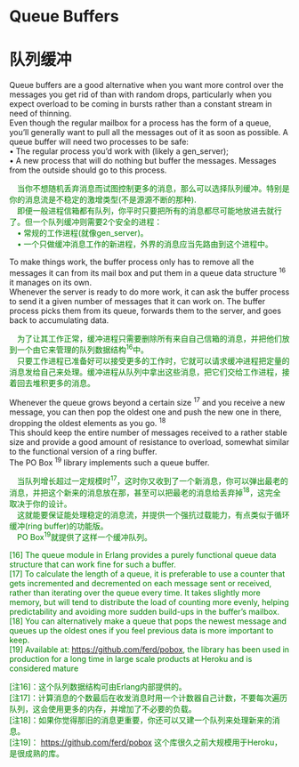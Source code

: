 # Queue Buffers
# 队列缓冲
Queue buffers are a good alternative when you want more control over the messages you get rid of than with random drops, particularly when you expect overload to be coming in bursts rather than a constant stream in need of thinning.<br>
Even though the regular mailbox for a process has the form of a queue, you’ll generally want to pull all the messages out of it as soon as possible. A queue buffer will need two processes to be safe:<br>
• The regular process you’d work with (likely a gen_server);<br>
• A new process that will do nothing but buffer the messages. Messages from the outside should go to this process.<br>
<p></p> <font color="green">
&emsp;当你不想随机丢弃消息而试图控制更多的消息，那么可以选择队列缓冲。特别是你的消息流是不稳定的激增类型(不是源源不断的那种).<br>
&emsp;即便一般进程信箱都有队列，你平时只要把所有的消息都尽可能地放进去就行了。但一个队列缓冲则需要2个安全的进程：<br>
&emsp;•  常规的工作进程(就像gen_server)。<br>
&emsp;•  一个只做缓冲消息工作的新进程，外界的消息应当先路由到这个进程中。
</font> <p></p>

To make things work, the buffer process only has to remove all the messages it can from its mail box and put them in a queue data structure <sup>16</sup> it manages on its own.<br>
Whenever the server is ready to do more work, it can ask the buffer process to send it a given number of messages that it can work on. The buffer process picks them from its queue, forwards them to the server, and goes back to accumulating data.
<p></p> <font color="green">
&emsp;为了让其工作正常，缓冲进程只需要删除所有来自自己信箱的消息，并把他们放到一个由它来管理的队列数据结构<sup>16</sup>中。<br>
&emsp;只要工作进程已准备好可以接受更多的工作时，它就可以请求缓冲进程把定量的消息发给自己来处理。缓冲进程从队列中拿出这些消息，把它们交给工作进程，接着回去堆积更多的消息。
</font> <p></p>
Whenever the queue grows beyond a certain size <sup>17</sup> and you receive a new message, you can then pop the oldest one and push the new one in there, dropping the oldest elements as you go. <sup>18</sup><br>
This should keep the entire number of messages received to a rather stable size and provide a good amount of resistance to overload, somewhat similar to the functional version of a ring buffer.<br>
The PO Box <sup>19</sup> library implements such a queue buffer.
<p></p> <font color="green">
&emsp;当队列增长超过一定规模时<sup>17</sup>，这时你又收到了一个新消息，你可以弹出最老的消息，并把这个新来的消息放在那，甚至可以把最老的消息给丢弃掉<sup>18</sup>，这完全 取决于你的设计。<br>
&emsp;这就能要保证能处理稳定的消息流，并提供一个强抗过载能力，有点类似于循环缓冲(ring buffer)的功能版。<br>
&emsp;PO Box<sup>19</sup>就提供了这样一个缓冲队列。<br>

[16] The queue module in Erlang provides a purely functional queue data structure that can work fine for such a buffer.<br>
[17] To calculate the length of a queue, it is preferable to use a counter that gets incremented and decremented on each message sent or received, rather than iterating over the queue every time. It takes slightly more memory, but will tend to distribute the load of counting more evenly, helping predictability and avoiding more sudden build-ups in the buffer’s mailbox. <br>
[18] You can alternatively make a queue that pops the newest message and queues up the oldest ones if you feel previous data is more important to keep.<br>
[19] Available at: https://github.com/ferd/pobox, the library has been used in production for a long time in large scale products at Heroku and is considered mature
<p></p> <font color="green">

[注16]：这个队列数据结构可由Erlang内部提供的。<br>
[注17]：计算消息的个数最后在收发消息时用一个计数器自己计数，不要每次遍历队列，这会使用更多的内存，并增加了不必要的负载。<br>
[注18]：如果你觉得那旧的消息更重要，你还可以又建一个队列来处理新来的消息。<br>
[注19]： https://github.com/ferd/pobox 这个库很久之前大规模用于Heroku，是很成熟的库。<br>
</font> <p></p>

